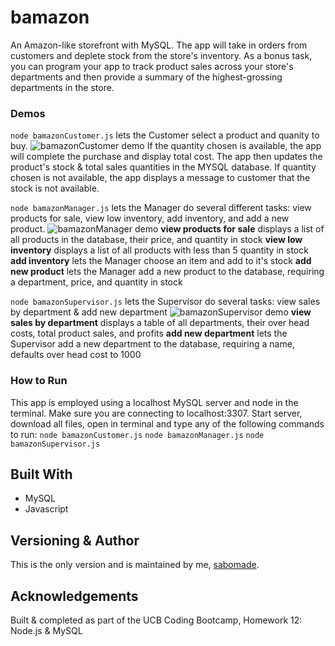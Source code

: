 # bamazon
An Amazon-like storefront with MySQL. The app will take in orders from customers and deplete stock from the store's inventory. As a bonus task, you can program your app to track product sales across your store's departments and then provide a summary of the highest-grossing departments in the store.

### Demos 
`node bamazonCustomer.js` lets the Customer select a product and quanity to buy.
![bamazonCustomer demo](demos/bamazonCustomer1.gif)
If the quantity chosen is available, the app will complete the purchase and display total cost.  The app then updates the product's stock & total sales quantities in the MYSQL database.  If quantity chosen is not available, the app displays a message to customer that the stock is not available.

`node bamazonManager.js` lets the Manager do several different tasks: view products for sale, view low inventory, add inventory, and add a new product.
![bamazonManager demo](demos/bamazonManager1.gif)
**view products for sale** displays a list of all products in the database, their price, and quantity in stock
**view low inventory** displays a list of all products with less than 5 quantity in stock
**add inventory** lets the Manager choose an item and add to it's stock
**add new product** lets the Manager add a new product to the database, requiring a department, price, and quantity in stock

`node bamazonSupervisor.js` lets the Supervisor do several tasks: view sales by department & add new department
![bamazonSupervisor demo](demos/bamazonSupervisor.gif)
**view sales by department** displays a table of all departments, their over head costs, total product sales, and profits
**add new department** lets the Supervisor add a new department to the database, requiring a name, defaults over head cost to 1000

### How to Run
This app is employed using a localhost MySQL server and node in the terminal. Make sure you are connecting to localhost:3307. Start server, download all files, open in terminal and type any of the following commands to run:
`node bamazonCustomer.js`
`node bamazonManager.js`
`node bamazonSupervisor.js`

## Built With
* MySQL
* Javascript

## Versioning & Author
This is the only version and is maintained by me, [sabomade](https://github.com/sabomade).

## Acknowledgements
Built & completed as part of the UCB Coding Bootcamp, Homework 12: Node.js & MySQL
